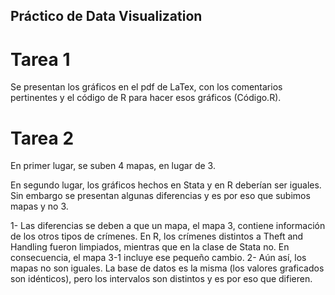 ## Práctico de Data Visualization

# Tarea 1

Se presentan los gráficos en el pdf de LaTex, con los comentarios pertinentes y el código de R para hacer esos gráficos (Código.R).

# Tarea 2

En primer lugar, se suben 4 mapas, en lugar de 3.

En segundo lugar, los gráficos hechos en Stata y en R deberían ser iguales. Sin embargo se presentan algunas diferencias y es por eso que subimos mapas y no 3.

1- Las diferencias se deben a que un mapa, el mapa 3, contiene información de los otros tipos de crímenes. En R, los crímenes distintos a Theft and Handling fueron limpiados, mientras que en la clase de Stata no. En consecuencia, el mapa 3-1 incluye ese pequeño cambio.
2- Aún así, los mapas no son iguales. La base de datos es la misma (los valores graficados son idénticos), pero los intervalos son distintos y es por eso que difieren.
